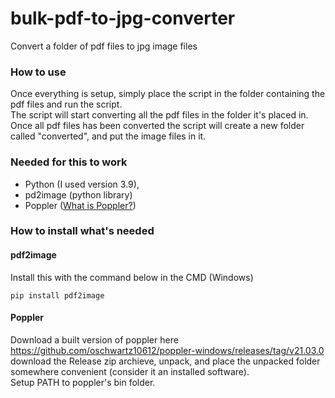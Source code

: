 # bulk-pdf-to-jpg-converter
Convert a folder of pdf files to jpg image files

<h3>How to use</h3>
Once everything is setup, simply place the script in the folder containing the pdf files and run the script.<br>
The script will start converting all the pdf files in the folder it's placed in. Once all pdf files has been converted the script will create a new folder called "converted", and put the image files in it.

<h3>Needed for this to work</h3>

- Python (I used version 3.9),
- pd2image (python library)
- Poppler (<a target="_blank" href="https://poppler.freedesktop.org/" >What is Poppler?</a>)

<h3>How to install what's needed</h3>
<h4>pdf2image</h4>Install this with the command below in the CMD (Windows)

```pip install pdf2image```
<br>
<h4>Poppler</h4>
Download a built version of poppler here <a target="_blank" href="https://github.com/oschwartz10612/poppler-windows/releases/tag/v21.03.0" >https://github.com/oschwartz10612/poppler-windows/releases/tag/v21.03.0</a> download the Release zip archieve, unpack, and place the unpacked folder somewhere convenient (consider it an installed software).<br>
Setup PATH to poppler's bin folder.
